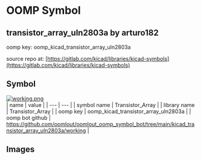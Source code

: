 # OOMP Symbol  
## transistor_array_uln2803a  by arturo182  
  
oomp key: oomp_kicad_transistor_array_uln2803a  
  
source repo at: [https://gitlab.com/kicad/libraries/kicad-symbols](https://gitlab.com/kicad/libraries/kicad-symbols)  
## Symbol  
  
[![working.png](working_600.png)](working.png)  
| name | value | 
| --- | --- | 
| symbol name | Transistor_Array | 
| library name | Transistor_Array | 
| oomp key | oomp_kicad_transistor_array_uln2803a | 
| oomp bot github | https://github.com/oomlout/oomlout_oomp_symbol_bot/tree/main/kicad_transistor_array_uln2803a/working | 
## Images  
